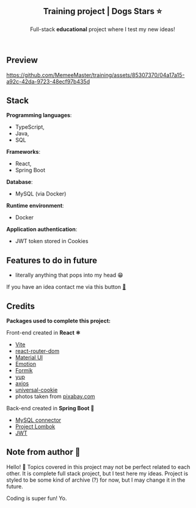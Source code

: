 
 <div  align="center">
<h2>Training project | Dogs Stars ⭐</h2>
<p>
Full-stack <strong>educational</strong> project where I test my new ideas!</p><br/></div>

## Preview
https://github.com/MemeeMaster/training/assets/85307370/04a17a15-a92c-42da-9723-48ecf97b435d

## Stack

**Programming languages**:

- TypeScript,
- Java,
- SQL

**Frameworks**:

- React,
- Spring Boot

**Database**:

- MySQL (via Docker)

**Runtime environment**:

- Docker

**Application authentication**:

- JWT token stored in Cookies

## Features to do in future

- literally anything that pops into my head 😁

If you have an idea contact me via this button [:red_circle:](mailto:j@wronski.cloud)

## Credits

**Packages used to complete this project:**

Front-end created in **React :atom_symbol:**

- [Vite](https://vitejs.dev/)
- [react-router-dom](https://github.com/remix-run/react-router)
- [Material UI](https://mui.com/)
- [Emotion](https://emotion.sh/docs/introduction)
- [Formik](https://formik.org/)
- [yup](https://github.com/jquense/yup)
- [axios](https://axios-http.com/)
- [universal-cookie](https://github.com/reactivestack/cookies/tree/master/packages/universal-cookie#readme)
- photos taken from [pixabay.com](https://pixabay.com/)

Back-end created in **Spring Boot :leaves:**

- [MySQL connector](https://www.mysql.com/products/connector/)
- [Project Lombok](https://projectlombok.org/)
- [JWT](https://jwt.io/)

## Note from author 🤠

Hello! 👋
Topics covered in this project may not be perfect related to each other. It is complete full stack project, but I test here my ideas. Project is styled to be some kind of archive (?) for now, but I may change it in the future. 

Coding is super fun!
Yo.
